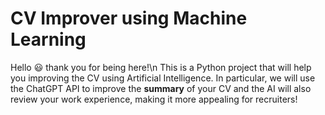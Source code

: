 

# CV Improver using Machine Learning
Hello :smiley: thank you for being here!\n
This is a Python project that will help you improving the CV using Artificial Intelligence. 
In particular, we will use the ChatGPT API to improve the __summary__ of  your CV and the AI will also review your work experience, making it more appealing for recruiters!

